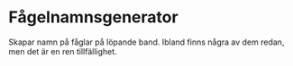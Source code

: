 # Fågelnamnsgenerator

Skapar namn på fåglar på löpande band.
Ibland finns några av dem redan, men det är en ren tillfällighet.
